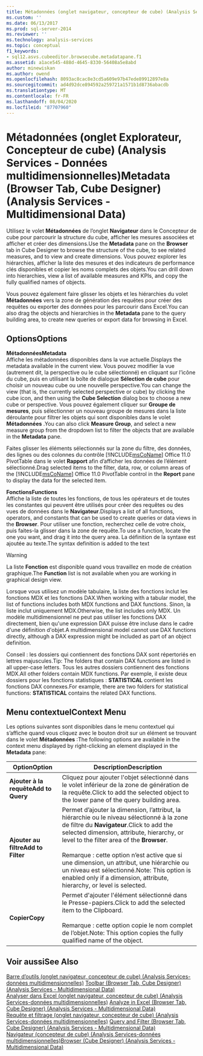 ```yaml
---
title: Métadonnées (onglet navigateur, concepteur de cube) (Analysis Services-données multidimensionnelles) | Microsoft Docs
ms.custom: ''
ms.date: 06/13/2017
ms.prod: sql-server-2014
ms.reviewer: ''
ms.technology: analysis-services
ms.topic: conceptual
f1_keywords:
- sql12.asvs.cubeeditor.browsecube.metadatapane.f1
ms.assetid: a1ace545-488d-4645-8330-56408a5e8abd
author: minewiskan
ms.author: owend
ms.openlocfilehash: 8093ac8cac8e3cd5a609e97b47ede89912897e8a
ms.sourcegitcommit: ad4d92dce894592a259721a1571b1d8736abacdb
ms.translationtype: MT
ms.contentlocale: fr-FR
ms.lasthandoff: 08/04/2020
ms.locfileid: "87707960"
---
```

# <a name="metadata-browser-tab-cube-designer-analysis-services---multidimensional-data"></a><span data-ttu-id="3433e-102">Métadonnées (onglet Explorateur, Concepteur de cube) (Analysis Services - Données multidimensionnelles)</span><span class="sxs-lookup"><span data-stu-id="3433e-102">Metadata (Browser Tab, Cube Designer) (Analysis Services - Multidimensional Data)</span></span>
  <span data-ttu-id="3433e-103">Utilisez le volet **Métadonnées** de l’onglet **Navigateur** dans le Concepteur de cube pour parcourir la structure du cube, afficher les mesures associées et afficher et créer des dimensions.</span><span class="sxs-lookup"><span data-stu-id="3433e-103">Use the **Metadata** pane on the **Browser** tab in Cube Designer to browse the structure of the cube, to see related measures, and to view and create dimensions.</span></span> <span data-ttu-id="3433e-104">Vous pouvez explorer les hiérarchies, afficher la liste des mesures et des indicateurs de performance clés disponibles et copier les noms complets des objets.</span><span class="sxs-lookup"><span data-stu-id="3433e-104">You can drill down into hierarchies, view a list of available measures and KPIs, and copy the fully qualified names of objects.</span></span>  
  
 <span data-ttu-id="3433e-105">Vous pouvez également faire glisser les objets et les hiérarchies du volet **Métadonnées** vers la zone de génération des requêtes pour créer des requêtes ou exporter des données pour les parcourir dans Excel.</span><span class="sxs-lookup"><span data-stu-id="3433e-105">You can also drag the objects and hierarchies in the **Metadata** pane to the query building area, to create new queries or export data for browsing in Excel.</span></span>  
  
## <a name="options"></a><span data-ttu-id="3433e-106">Options</span><span class="sxs-lookup"><span data-stu-id="3433e-106">Options</span></span>  
 <span data-ttu-id="3433e-107">**Métadonnées**</span><span class="sxs-lookup"><span data-stu-id="3433e-107">**Metadata**</span></span>  
 <span data-ttu-id="3433e-108">Affiche les métadonnées disponibles dans la vue actuelle.</span><span class="sxs-lookup"><span data-stu-id="3433e-108">Displays the metadata available in the current view.</span></span> <span data-ttu-id="3433e-109">Vous pouvez modifier la vue (autrement dit, la perspective ou le cube sélectionné) en cliquant sur l’icône du cube, puis en utilisant la boîte de dialogue **Sélection de cube** pour choisir un nouveau cube ou une nouvelle perspective.</span><span class="sxs-lookup"><span data-stu-id="3433e-109">You can change the view (that is, the currently selected perspective or cube) by clicking the cube icon, and then using the **Cube Selection** dialog box to choose a new cube or perspective.</span></span> <span data-ttu-id="3433e-110">Vous pouvez également cliquer sur **Groupe de mesures**, puis sélectionner un nouveau groupe de mesures dans la liste déroulante pour filtrer les objets qui sont disponibles dans le volet **Métadonnées** .</span><span class="sxs-lookup"><span data-stu-id="3433e-110">You can also click **Measure Group**, and select a new measure group from the dropdown list to filter the objects that are available in the **Metadata** pane.</span></span>  
  
 <span data-ttu-id="3433e-111">Faites glisser les éléments sélectionnés sur la zone du filtre, des données, des lignes ou des colonnes du contrôle [!INCLUDE[msCoName](../includes/msconame-md.md)] Office 11.0 PivotTable dans le volet **Rapport** afin d’afficher les données de l’élément sélectionné.</span><span class="sxs-lookup"><span data-stu-id="3433e-111">Drag selected items to the filter, data, row, or column areas of the [!INCLUDE[msCoName](../includes/msconame-md.md)] Office 11.0 PivotTable control in the **Report** pane to display the data for the selected item.</span></span>  
  
 <span data-ttu-id="3433e-112">**Fonctions**</span><span class="sxs-lookup"><span data-stu-id="3433e-112">**Functions**</span></span>  
 <span data-ttu-id="3433e-113">Affiche la liste de toutes les fonctions, de tous les opérateurs et de toutes les constantes qui peuvent être utilisés pour créer des requêtes ou des vues de données dans le **Navigateur**.</span><span class="sxs-lookup"><span data-stu-id="3433e-113">Displays a list of all functions, operators, and constants that can be used to create queries or data views in the **Browser**.</span></span> <span data-ttu-id="3433e-114">Pour utiliser une fonction, recherchez celle de votre choix, puis faites-la glisser dans la zone de requête.</span><span class="sxs-lookup"><span data-stu-id="3433e-114">To use a function, locate the one you want, and drag it into the query area.</span></span> <span data-ttu-id="3433e-115">La définition de la syntaxe est ajoutée au texte.</span><span class="sxs-lookup"><span data-stu-id="3433e-115">The syntax definition is added to the text</span></span>  
  
> [!WARNING]  
>  <span data-ttu-id="3433e-116">La liste **Fonction** est disponible quand vous travaillez en mode de création graphique.</span><span class="sxs-lookup"><span data-stu-id="3433e-116">The **Function** list is not available when you are working in graphical design view.</span></span>  
  
 <span data-ttu-id="3433e-117">Lorsque vous utilisez un modèle tabulaire, la liste des fonctions inclut les fonctions MDX et les fonctions DAX.</span><span class="sxs-lookup"><span data-stu-id="3433e-117">When working with a tabular model, the list of functions includes both MDX functions and DAX functions.</span></span> <span data-ttu-id="3433e-118">Sinon, la liste inclut uniquement MDX.</span><span class="sxs-lookup"><span data-stu-id="3433e-118">Otherwise, the list includes only MDX.</span></span> <span data-ttu-id="3433e-119">Un modèle multidimensionnel ne peut pas utiliser les fonctions DAX directement, bien qu'une expression DAX puisse être incluse dans le cadre d'une définition d'objet.</span><span class="sxs-lookup"><span data-stu-id="3433e-119">A multidimensional model cannot use DAX functions directly, although a DAX expression might be included as part of an object definition.</span></span>  
  
 <span data-ttu-id="3433e-120">Conseil : les dossiers qui contiennent des fonctions DAX sont répertoriés en lettres majuscules.</span><span class="sxs-lookup"><span data-stu-id="3433e-120">Tip: The folders that contain DAX functions are listed in all upper-case letters.</span></span> <span data-ttu-id="3433e-121">Tous les autres dossiers contiennent des fonctions MDX.</span><span class="sxs-lookup"><span data-stu-id="3433e-121">All other folders contain MDX functions.</span></span> <span data-ttu-id="3433e-122">Par exemple, il existe deux dossiers pour les fonctions statistiques : **STATISTICAL** contient les fonctions DAX connexes.</span><span class="sxs-lookup"><span data-stu-id="3433e-122">For example, there are two folders for statistical functions: **STATISTICAL** contains the related DAX functions.</span></span>  
  
## <a name="context-menu"></a><span data-ttu-id="3433e-123">Menu contextuel</span><span class="sxs-lookup"><span data-stu-id="3433e-123">Context Menu</span></span>  
 <span data-ttu-id="3433e-124">Les options suivantes sont disponibles dans le menu contextuel qui s’affiche quand vous cliquez avec le bouton droit sur un élément se trouvant dans le volet **Métadonnées** :</span><span class="sxs-lookup"><span data-stu-id="3433e-124">The following options are available in the context menu displayed by right-clicking an element displayed in the **Metadata** pane:</span></span>  
  
|<span data-ttu-id="3433e-125">Option</span><span class="sxs-lookup"><span data-stu-id="3433e-125">Option</span></span>|<span data-ttu-id="3433e-126">Description</span><span class="sxs-lookup"><span data-stu-id="3433e-126">Description</span></span>|  
|------------|-----------------|  
|<span data-ttu-id="3433e-127">**Ajouter à la requête**</span><span class="sxs-lookup"><span data-stu-id="3433e-127">**Add to Query**</span></span>|<span data-ttu-id="3433e-128">Cliquez pour ajouter l'objet sélectionné dans le volet inférieur de la zone de génération de la requête.</span><span class="sxs-lookup"><span data-stu-id="3433e-128">Click to add the selected object to the lower pane of the query building area.</span></span>|  
|<span data-ttu-id="3433e-129">**Ajouter au filtre**</span><span class="sxs-lookup"><span data-stu-id="3433e-129">**Add to Filter**</span></span>|<span data-ttu-id="3433e-130">Permet d’ajouter la dimension, l’attribut, la hiérarchie ou le niveau sélectionné à la zone de filtre du **Navigateur**.</span><span class="sxs-lookup"><span data-stu-id="3433e-130">Click to add the selected dimension, attribute, hierarchy, or level to the filter area of the **Browser**.</span></span><br /><br /> <span data-ttu-id="3433e-131">Remarque : cette option n’est active que si une dimension, un attribut, une hiérarchie ou un niveau est sélectionné.</span><span class="sxs-lookup"><span data-stu-id="3433e-131">Note: This option is enabled only if a dimension, attribute, hierarchy, or level is selected.</span></span>|  
|<span data-ttu-id="3433e-132">**Copier**</span><span class="sxs-lookup"><span data-stu-id="3433e-132">**Copy**</span></span>|<span data-ttu-id="3433e-133">Permet d'ajouter l'élément sélectionné dans le Presse-papiers.</span><span class="sxs-lookup"><span data-stu-id="3433e-133">Click to add the selected item to the Clipboard.</span></span><br /><br /> <span data-ttu-id="3433e-134">Remarque : cette option copie le nom complet de l’objet.</span><span class="sxs-lookup"><span data-stu-id="3433e-134">Note: This option copies the fully qualified name of the object.</span></span>|  
  
## <a name="see-also"></a><span data-ttu-id="3433e-135">Voir aussi</span><span class="sxs-lookup"><span data-stu-id="3433e-135">See Also</span></span>  
 <span data-ttu-id="3433e-136">[Barre d’outils &#40;onglet navigateur, concepteur de cube&#41; &#40;Analysis Services-données multidimensionnelles&#41;](toolbar-browser-tab-cube-designer-analysis-services-multidimensional-data.md) </span><span class="sxs-lookup"><span data-stu-id="3433e-136">[Toolbar &#40;Browser Tab, Cube Designer&#41; &#40;Analysis Services - Multidimensional Data&#41;](toolbar-browser-tab-cube-designer-analysis-services-multidimensional-data.md) </span></span>  
 <span data-ttu-id="3433e-137">[Analyser dans Excel &#40;onglet navigateur, concepteur de cube&#41; &#40;Analysis Services-données multidimensionnelles&#41;](analyze-in-excel-browser-cube-designer-analysis-services-multidimensional-data.md) </span><span class="sxs-lookup"><span data-stu-id="3433e-137">[Analyze in Excel &#40;Browser Tab, Cube Designer&#41; &#40;Analysis Services - Multidimensional Data&#41;](analyze-in-excel-browser-cube-designer-analysis-services-multidimensional-data.md) </span></span>  
 <span data-ttu-id="3433e-138">[Requête et filtrage &#40;onglet navigateur, concepteur de cube&#41; &#40;Analysis Services-données multidimensionnelles&#41;](query-filter-browser-cube-designer-analysis-services-multidimensional-data.md) </span><span class="sxs-lookup"><span data-stu-id="3433e-138">[Query and Filter &#40;Browser Tab, Cube Designer&#41; &#40;Analysis Services - Multidimensional Data&#41;](query-filter-browser-cube-designer-analysis-services-multidimensional-data.md) </span></span>  
 [<span data-ttu-id="3433e-139">Navigateur &#40;concepteur de cube&#41; &#40;Analysis Services-données multidimensionnelles&#41;</span><span class="sxs-lookup"><span data-stu-id="3433e-139">Browser &#40;Cube Designer&#41; &#40;Analysis Services - Multidimensional Data&#41;</span></span>](browser-cube-designer-analysis-services-multidimensional-data.md)  
  
  
